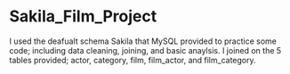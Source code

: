 # Sakila_Film_Project

I used the deafualt schema Sakila that MySQL provided to practice some code; including data cleaning, joining, and basic anaylsis. I joined on the 5 tables provided; actor, category, film, film_actor, and film_category.
